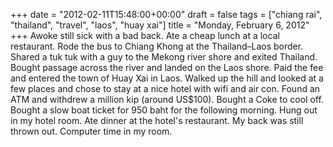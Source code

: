 +++
date = "2012-02-11T15:48:00+00:00"
draft = false
tags = ["chiang rai", "thailand", "travel", "laos", "huay xai"]
title = "Monday, February 6, 2012"
+++
Awoke still sick with a bad back. Ate a cheap lunch at a local restaurant. Rode the bus to Chiang Khong at the Thailand–Laos border. Shared a tuk tuk with a guy to the Mekong river shore and exited Thailand. Bought passage across the river and landed on the Laos shore. Paid the fee and entered the town of Huay Xai in Laos. Walked up the hill and looked at a few places and chose to stay at a nice hotel with wifi and air con. Found an ATM and withdrew a million kip (around US$100). Bought a Coke to cool off. Bought a slow boat ticket for 950 baht for the following morning. Hung out in my hotel room. Ate dinner at the hotel's restaurant. My back was still thrown out. Computer time in my room.
